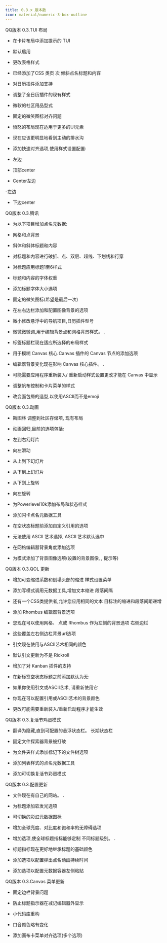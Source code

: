 ```yaml
---
title: 0.3.x 版本数
icon: material/numeric-3-box-outline
---
```


QQ版本 0.3.TUI 布局

- 在卡片布局中添加提示的 TUI

- 默认启用

- 更改表格样式

- 已经添加了CSS 类页 次
倾斜点名标题和内容

- 对日历插件添加支持

- 调整了全日历插件的现有样式

- 微软的社区用品型式

- 固定的微笑图标对齐问题

- 愤怒的布局现在适用于更多的UI元素

- 现在应该更明显地看到主动的排水沟

- 添加快速对齐选项,使用样式设置配置:

- 左边

- 顶部center

- Center左边

-左边

- 下边center

QQ版本 0.3.腾讯

- 为以下项目增加点名元数据:

- 网格和点背景

- 斜体和斜体标题和内容

- 对标题和内容进行破折、点、双层、超线、下划线和行穿

- 对标题应用标题1至6样式

- 标题和内容的字体权重

- 添加标题字体大小选项

- 固定的微笑图标(希望是最后一次)

- 在左右边栏添加和配置图像背景的选项

- 微小修改悬浮中的导航项目,日历插件型号

- 微微微微调,用于编辑背景点和网格背景样式。
.

- 标签标题栏现在适应所选择的布局样式

- 用于模糊 Canvas 核心 Canvas 插件的 Canvas 节点的添加选项

- 编辑器背景变化现在影响 Canvas 核心插件。
.

- 可能需要应用程序重新装入/ 重新启动样式设置更改才能在 Canvas 中显示

- 调整帆布控制和卡片菜单的样式

- 改变面包屑的造型,以使用ASCII而不是emoji

QQ版本 0.3.动画

- 斯图林 调整到社区存储项, 现有布局

- 动画回归,目前的选项包括:

- 左到右幻灯片

- 向左滑动

- 从上到下幻灯片

- 从下到上幻灯片

- 从下到上旋转

- 向左旋转

- 为Powerlevel10k添加布局和状态样式

- 添加闪卡点名元数据工具

- 在空状态标题前添加自定义引用的选项

- 无法使用 ASCII 艺术选择, ASCII 艺术默认选中

- 在网格编辑器背景角度添加选项

- 为模式添加了背景图像选项(设置的背景图像,
,
提示等)

QQ版本 0.3.QOL 更新

- 增加可变缩进系数和倒塌头部的缩进
样式设置菜单

- 添加写模式调用元数据工具,增加文本缩进
段落间隔

- 还有一个CSS类提供者,允许您应用相同的文本
目标注的缩进和段落间距递增

- 添加 Rhombus 编辑器背景选项

-  您现在可以使用网格、 点或 Rhombus 作为左侧的背景选项
右侧边栏

- 这些覆盖左右侧边栏背景url选项

- 引文现在使用与ASCII艺术相同的颜色

- 默认引文更新为不是 Rickroll

- 增加了对 Kanban 插件的支持

- 在新标签空状态标题之前添加默认为无:

- 如果你使用引文或ASCII艺术, 请重新使用它

- 你现在可以配置引用或ASCII艺术的背景颜色

- 更改可能需要重新装入/重新启动程序才能生效

QQ版本 0.3.复活节鸡蛋模式

- 翻译为隐藏,直到可配置的悬浮状态栏。
长期状态栏

- 固定文件探索器背景被打破

- 为文件夹样式添加标记下的文件树选项

- 添加列表样式的点名元数据工具

- 添加可切换复活节彩蛋模式

QQ版本 0.3.配置更新

- 文件现在有自己的网站。
.

- 为标题添加软发光选项

- 可切换的彩虹元数据图标

- 增加全球亮度、对比度和饱和率的无障碍选项

- 增加选项,使全球标题指标能够定制
不同标题级别。
.
- 标题指标现在更好地继承标题的基础颜色

- 添加选项以配置弹出点名动画持续时间

- 添加选项以配置元数据容器左侧粘贴

QQ版本 0.3.Canvas 菜单更新

- 固定边栏背景问题

- 防止标题指示器在减记编辑器外显示

- 小代码库重构

- 口音颜色略有变化

- 添加画布卡菜单对齐选项(多个选项)
